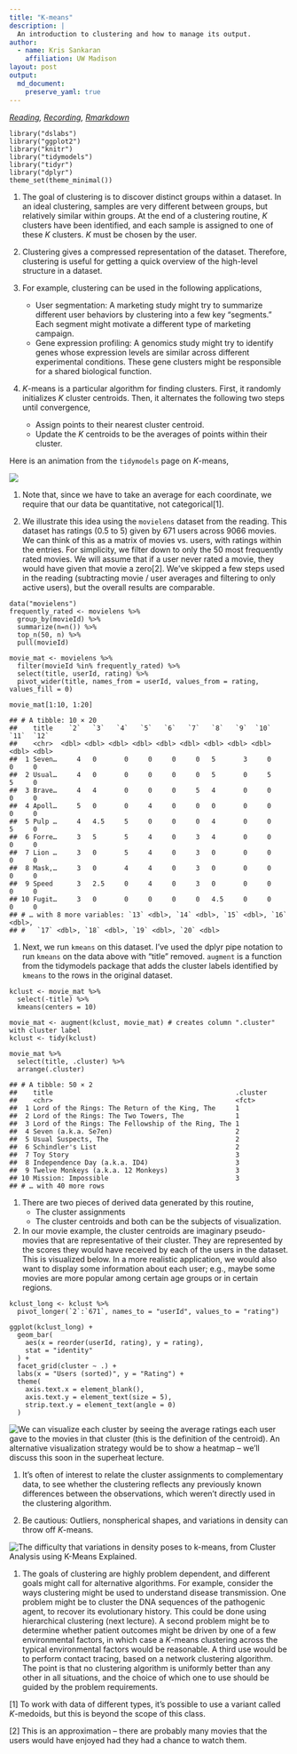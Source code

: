 ```yaml
---
title: "K-means"
description: |
  An introduction to clustering and how to manage its output.
author:
  - name: Kris Sankaran
    affiliation: UW Madison
layout: post
output:
  md_document:
    preserve_yaml: true
---
```


*[Reading](https://rafalab.github.io/dsbook/clustering.html),
[Recording](https://mediaspace.wisc.edu/media/Week%209%20%5B1%5D%20K-means/1_vegn8x9q),
[Rmarkdown](https://github.com/krisrs1128/stat479/blob/master/_posts/2021-03-17-week9-1/week9-1.Rmd)*

    library("dslabs")
    library("ggplot2")
    library("knitr")
    library("tidymodels")
    library("tidyr")
    library("dplyr")
    theme_set(theme_minimal())

1.  The goal of clustering is to discover distinct groups within a
    dataset. In an ideal clustering, samples are very different between
    groups, but relatively similar within groups. At the end of a
    clustering routine, *K* clusters have been identified, and each
    sample is assigned to one of these *K* clusters. *K* must be chosen
    by the user.

2.  Clustering gives a compressed representation of the dataset.
    Therefore, clustering is useful for getting a quick overview of the
    high-level structure in a dataset.

3.  For example, clustering can be used in the following applications,

    -   User segmentation: A marketing study might try to summarize
        different user behaviors by clustering into a few key
        “segments.” Each segment might motivate a different type of
        marketing campaign.
    -   Gene expression profiling: A genomics study might try to
        identify genes whose expression levels are similar across
        different experimental conditions. These gene clusters might be
        responsible for a shared biological function.

4.  *K*-means is a particular algorithm for finding clusters. First, it
    randomly initializes *K* cluster centroids. Then, it alternates the
    following two steps until convergence,

    -   Assign points to their nearest cluster centroid.
    -   Update the *K* centroids to be the averages of points within
        their cluster.

Here is an animation from the `tidymodels` page on *K*-means,

![](https://www.tidymodels.org/learn/statistics/k-means/kmeans.gif)

1.  Note that, since we have to take an average for each coordinate, we
    require that our data be quantitative, not categorical[1].

2.  We illustrate this idea using the `movielens` dataset from the
    reading. This dataset has ratings (0.5 to 5) given by 671 users
    across 9066 movies. We can think of this as a matrix of movies
    vs. users, with ratings within the entries. For simplicity, we
    filter down to only the 50 most frequently rated movies. We will
    assume that if a user never rated a movie, they would have given
    that movie a zero[2]. We’ve skipped a few steps used in the reading
    (subtracting movie / user averages and filtering to only active
    users), but the overall results are comparable.

<!-- -->

    data("movielens")
    frequently_rated <- movielens %>%
      group_by(movieId) %>%
      summarize(n=n()) %>%
      top_n(50, n) %>%
      pull(movieId)

    movie_mat <- movielens %>% 
      filter(movieId %in% frequently_rated) %>%
      select(title, userId, rating) %>%
      pivot_wider(title, names_from = userId, values_from = rating, values_fill = 0)

    movie_mat[1:10, 1:20]

    ## # A tibble: 10 × 20
    ##    title    `2`   `3`   `4`   `5`   `6`   `7`   `8`   `9`  `10`  `11`  `12`
    ##    <chr>  <dbl> <dbl> <dbl> <dbl> <dbl> <dbl> <dbl> <dbl> <dbl> <dbl> <dbl>
    ##  1 Seven…     4   0       0     0     0     0   5       3     0     0     0
    ##  2 Usual…     4   0       0     0     0     0   5       0     5     5     0
    ##  3 Brave…     4   4       0     0     0     5   4       0     0     0     0
    ##  4 Apoll…     5   0       0     4     0     0   0       0     0     0     0
    ##  5 Pulp …     4   4.5     5     0     0     0   4       0     0     5     0
    ##  6 Forre…     3   5       5     4     0     3   4       0     0     0     0
    ##  7 Lion …     3   0       5     4     0     3   0       0     0     0     0
    ##  8 Mask,…     3   0       4     4     0     3   0       0     0     0     0
    ##  9 Speed      3   2.5     0     4     0     3   0       0     0     0     0
    ## 10 Fugit…     3   0       0     0     0     0   4.5     0     0     0     0
    ## # … with 8 more variables: `13` <dbl>, `14` <dbl>, `15` <dbl>, `16` <dbl>,
    ## #   `17` <dbl>, `18` <dbl>, `19` <dbl>, `20` <dbl>

1.  Next, we run `kmeans` on this dataset. I’ve used the dplyr pipe
    notation to run `kmeans` on the data above with “title” removed.
    `augment` is a function from the tidymodels package that adds the
    cluster labels identified by `kmeans` to the rows in the original
    dataset.

<!-- -->

    kclust <- movie_mat %>%
      select(-title) %>%
      kmeans(centers = 10)

    movie_mat <- augment(kclust, movie_mat) # creates column ".cluster" with cluster label
    kclust <- tidy(kclust)

    movie_mat %>%
      select(title, .cluster) %>%
      arrange(.cluster)

    ## # A tibble: 50 × 2
    ##    title                                              .cluster
    ##    <chr>                                              <fct>   
    ##  1 Lord of the Rings: The Return of the King, The     1       
    ##  2 Lord of the Rings: The Two Towers, The             1       
    ##  3 Lord of the Rings: The Fellowship of the Ring, The 1       
    ##  4 Seven (a.k.a. Se7en)                               2       
    ##  5 Usual Suspects, The                                2       
    ##  6 Schindler's List                                   2       
    ##  7 Toy Story                                          3       
    ##  8 Independence Day (a.k.a. ID4)                      3       
    ##  9 Twelve Monkeys (a.k.a. 12 Monkeys)                 3       
    ## 10 Mission: Impossible                                3       
    ## # … with 40 more rows

1.  There are two pieces of derived data generated by this routine,
    -   The cluster assignments
    -   The cluster centroids and both can be the subjects of
        visualization.
2.  In our movie example, the cluster centroids are imaginary
    pseudo-movies that are representative of their cluster. They are
    represented by the scores they would have received by each of the
    users in the dataset. This is visualized below. In a more realistic
    application, we would also want to display some information about
    each user; e.g., maybe some movies are more popular among certain
    age groups or in certain regions.

<!-- -->

    kclust_long <- kclust %>%
      pivot_longer(`2`:`671`, names_to = "userId", values_to = "rating")

    ggplot(kclust_long) +
      geom_bar(
        aes(x = reorder(userId, rating), y = rating),
        stat = "identity"
      ) +
      facet_grid(cluster ~ .) +
      labs(x = "Users (sorted)", y = "Rating") +
      theme(
        axis.text.x = element_blank(),
        axis.text.y = element_text(size = 5),
        strip.text.y = element_text(angle = 0)
      )

![We can visualize each cluster by seeing the average ratings each user
gave to the movies in that cluster (this is the definition of the
centroid). An alternative visualization strategy would be to show a
heatmap – we’ll discuss this soon in the superheat
lecture.](2022-12-27-week09-01_files/figure-markdown_strict/unnamed-chunk-5-1.png)

1.  It’s often of interest to relate the cluster assignments to
    complementary data, to see whether the clustering reflects any
    previously known differences between the observations, which weren’t
    directly used in the clustering algorithm.

2.  Be cautious: Outliers, nonspherical shapes, and variations in
    density can throw off *K*-means.

![The difficulty that variations in density poses to k-means, from
Cluster Analysis using K-Means
Explained.](https://codeahoy.com/img/kmeans/uneven-applied.png)

1.  The goals of clustering are highly problem dependent, and different
    goals might call for alternative algorithms. For example, consider
    the ways clustering might be used to understand disease
    transmission. One problem might be to cluster the DNA sequences of
    the pathogenic agent, to recover its evolutionary history. This
    could be done using hierarchical clustering (next lecture). A second
    problem might be to determine whether patient outcomes might be
    driven by one of a few environmental factors, in which case a
    *K*-means clustering across the typical environmental factors would
    be reasonable. A third use would be to perform contact tracing,
    based on a network clustering algorithm. The point is that no
    clustering algorithm is uniformly better than any other in all
    situations, and the choice of which one to use should be guided by
    the problem requirements.

[1] To work with data of different types, it’s possible to use a variant
called *K*-medoids, but this is beyond the scope of this class.

[2] This is an approximation – there are probably many movies that the
users would have enjoyed had they had a chance to watch them.
